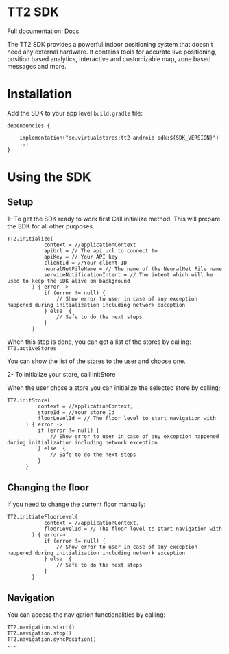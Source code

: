 # TT2 SDK
   
   
   
   
Full documentation:  [Docs](./android/index.html)
   
   
The TT2 SDK provides a powerful indoor positioning system that doesn’t need any external hardware. It contains tools for accurate live positioning, position based analytics, interactive and customizable map, zone based messages and more.

# Installation

Add the SDK to your app level `build.gradle` file:

```
dependencies {
    ...
    implementation("se.virtualstores:tt2-android-sdk:${SDK_VERSION}")
    ...
}
```


# Using the SDK

## Setup

1- To get the SDK ready to work first Call initialize method. This will prepare the SDK for all other purposes.

```
TT2.initialize(
            context = //applicationContext
            apiUrl = // The api url to connect to
            apiKey = // Your API key
            clientId = //Your client ID
            neuralNetFileName = // The name of the NeuralNet File name
            serviceNotificationIntent = // The intent which will be used to keep the SDK alive on background
        ) { error ->
            if (error != null) {
                // Show error to user in case of any exception happened during initialization including network exception
            } else  {
                // Safe to do the next steps
            }
        }
```
    
  When this step is done, you can get a list of the stores by calling: `TT2.activeStores`
  
  You can show the list of the stores to the user and choose one.
  
2- To initialize your store, call initStore
  
  When the user chose a store you can initialize the selected store by calling:
  
  ```
  TT2.initStore(
            context = //applicationContext,
            storeId = //Your store Id
            floorLevelId = // The floor level to start navigation with
        ) { error ->
            if (error != null) {
                // Show error to user in case of any exception happened during initialization including network exception
            } else  {
                // Safe to do the next steps
            }
        }
  ```

## Changing the floor

If you need to change the current floor manually:
```
TT2.initiateFloorLevel(
            context = //applicationContext,
            floorLevelId = // The floor level to start navigation with
        ) { error->
            if (error != null) {
                // Show error to user in case of any exception happened during initialization including network exception
            } else  {
                // Safe to do the next steps
            }
        }
```

## Navigation

You can access the navigation functionalities by calling:

```
TT2.navigation.start()
TT2.navigation.stop()
TT2.navigation.syncPosition()
...
```

